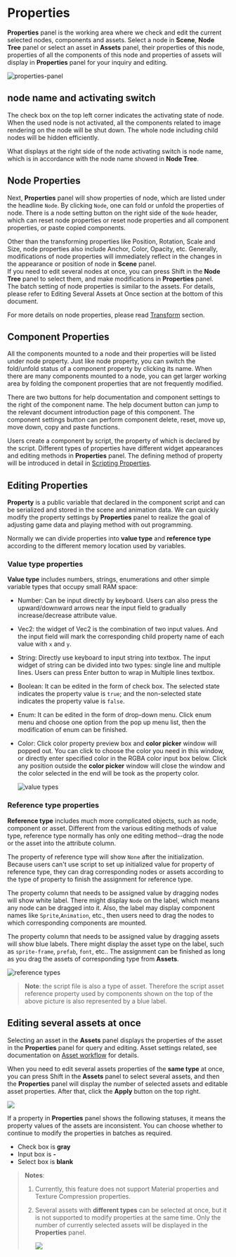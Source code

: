 # Properties

**Properties** panel is the working area where we check and edit the current selected nodes, components and assets. Select a node in **Scene**, **Node Tree** panel or select an asset in **Assets** panel, their properties of this node, properties of all the components of this node and properties of assets will display in **Properties** panel for your inquiry and editing.

![properties-panel](inspector/properites_panel.png)

## node name and activating switch

The check box on the top left corner indicates the activating state of node. When the used node is not activated, all the components related to image rendering on the node will be shut down. The whole node including child nodes will be hidden efficiently.

What displays at the right side of the node activating switch is node name, which is in accordance with the node name showed in **Node Tree**.

## Node Properties

Next, **Properties** panel will show properties of node, which are listed under the headline `Node`. By clicking `Node`, one can fold or unfold the properties of node. There is a node setting button on the right side of the `Node` header, which can reset node properties or reset node properties and all component properties, or paste copied components.

Other than the transforming properties like Position, Rotation, Scale and Size, node properties also include Anchor, Color, Opacity, etc. Generally, modifications of node properties will immediately reflect in the changes in the appearance or position of node in **Scene** panel.<br>
If you need to edit several nodes at once, you can press Shift in the **Node Tree** panel to select them, and make modifications in **Properties** panel.<br>
The batch setting of node properties is similar to the assets. For details, please refer to Editing Several Assets at Once section at the bottom of this document.

For more details on node properties, please read [Transform](../../../content-workflow/transform.md) section.

## Component Properties

All the components mounted to a node and their properties will be listed under node property. Just like node property, you can switch the fold/unfold status of a component property by clicking its name. When there are many components mounted to a node, you can get larger working area by folding the component properties that are not frequently modified.

There are two buttons for help documentation and component settings to the right of the component name. The help document button can jump to the relevant document introduction page of this component. The component settings button can perform component delete, reset, move up, move down, copy and paste functions.

Users create a component by script, the property of which is declared by the script. Different types of properties have different widget appearances and editing methods in **Properties** panel. The defining method of property will be introduced in detail in [Scripting Properties](../../../scripting/reference/attributes.md).

## Editing Properties

**Property** is a public variable that declared in the component script and can be serialized and stored in the scene and animation data. We can quickly modify the property settings by **Properties** panel to realize the goal of adjusting game data and playing method with out programming.

Normally we can divide properties into **value type** and **reference type** according to the different memory location used by variables.

### Value type properties

**Value type** includes numbers, strings, enumerations and other simple variable types that occupy small RAM space:

- Number: Can be input directly by keyboard. Users can also press the upward/downward arrows near the input field to gradually increase/decrease attribute value.
- Vec2: the widget of Vec2 is the combination of two input values. And the input field will mark the corresponding child property name of each value with `x` and `y`.
- String: Directly use keyboard to input string into textbox. The input widget of string can be divided into two types: single line and multiple lines. Users can press Enter button to wrap in Multiple lines textbox.
- Boolean: It can be edited in the form of check box. The selected state indicates the property value is `true`; and the non-selected state indicates the property value is `false`.
- Enum: It can be edited in the form of drop-down menu. Click enum menu and choose one option from the pop up menu list, then the modification of enum can be finished.
- Color: Click color property preview box and **color picker** window will popped out. You can click to choose the color you need in this window, or directly enter specified color in the RGBA color input box below. Click any position outside the **color picker** window will close the window and the color selected in the end will be took as the property color.

  ![value types](inspector/value_type.png)

### Reference type properties

**Reference type** includes much more complicated objects, such as node, component or asset. Different from the various editing methods of value type, reference type normally has only one editing method--drag the node or the asset into the attribute column.

The property of reference type will show `None` after the initialization. Because users can't use script to set up initialized value for property of reference type, they can drag corresponding nodes or assets according to the type of property to finish the assignment for reference type.

The property column that needs to be assigned value by dragging nodes will show white label. There might display `Node` on the label, which means any node can be dragged into it. Also, the label may display component names like `Sprite`,`Animation`, etc., then users need to drag the nodes to which corresponding components are mounted.

The property column that needs to be assigned value by dragging assets will show blue labels. There might display the asset type on the label, such as `sprite-frame`, `prefab`, `font`, etc.. The assignment can be finished as long as you drag the assets of corresponding type from **Assets**.

![reference types](inspector/reference_type.png)

> **Note**: the script file is also a type of asset. Therefore the script asset reference property used by components shown on the top of the above picture is also represented by a blue label.

## Editing several assets at once

Selecting an asset in the **Assets** panel displays the properties of the asset in the **Properties** panel for query and editing. Asset settings related, see documentation on [Asset workflow](../../../asset-workflow/index.md#common-asset-workflow) for details.

When you need to edit several assets properties of the **same type** at once, you can press Shift in the **Assets** panel to select several assets, and then the **Properties** panel will display the number of selected assets and editable asset properties. After that, click the **Apply** button on the top right.

![](inspector/edit_many_res.png)

If a property in **Properties** panel shows the following statuses, it means the property values of the assets are inconsistent. You can choose whether to continue to modify the properties in batches as required.

- Check box is **gray**
- Input box is **-**
- Select box is **blank**

> **Notes**:
>
> 1. Currently, this feature does not support Material properties and Texture Compression properties.
> 2. Several assets with **different types** can be selected at once, but it is not supported to modify properties at the same time. Only the number of currently selected assets will be displayed in the **Properties** panel.
>
>     ![](inspector/different_type_res.png)
